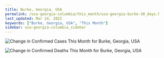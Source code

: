 ```yaml
---
title: Burke, Georgia, USA
permalink: /usa-georgia-columbia/this_month/usa-georgia-burke-30_days.html
last_updated: Mar 24, 2022
keywords: ["Burke, Georgia, USA", "This Month"]
sidebar: usa-georgia-columbia_sidebar
---
```


![Change in Confirmed Cases This Month for Burke, Georgia, USA](/covid_tracker/images/graphs/usa-georgia-burke-delta_confirmed-30_days_graph.png)

![Change in Confirmed Deaths This Month for Burke, Georgia, USA](/covid_tracker/images/graphs/usa-georgia-burke-delta_deaths-30_days_graph.png)
